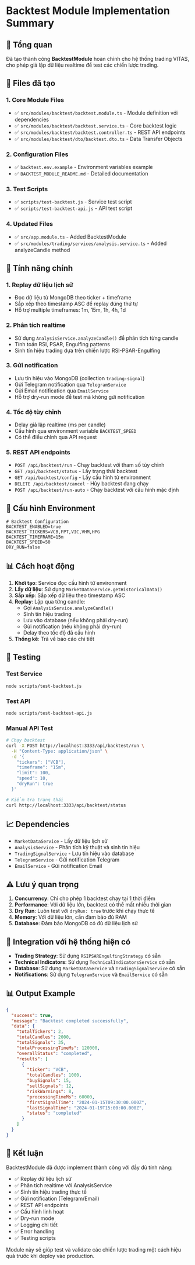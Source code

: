 # Backtest Module Implementation Summary

## 🎯 Tổng quan

Đã tạo thành công **BacktestModule** hoàn chỉnh cho hệ thống trading VITAS, cho phép giả lập dữ liệu realtime để test các chiến lược trading.

## 📁 Files đã tạo

### 1. Core Module Files
- ✅ `src/modules/backtest/backtest.module.ts` - Module definition với dependencies
- ✅ `src/modules/backtest/backtest.service.ts` - Core backtest logic
- ✅ `src/modules/backtest/backtest.controller.ts` - REST API endpoints
- ✅ `src/modules/backtest/dto/backtest.dto.ts` - Data Transfer Objects

### 2. Configuration Files
- ✅ `backtest.env.example` - Environment variables example
- ✅ `BACKTEST_MODULE_README.md` - Detailed documentation

### 3. Test Scripts
- ✅ `scripts/test-backtest.js` - Service test script
- ✅ `scripts/test-backtest-api.js` - API test script

### 4. Updated Files
- ✅ `src/app.module.ts` - Added BacktestModule
- ✅ `src/modules/trading/services/analysis.service.ts` - Added analyzeCandle method

## 🚀 Tính năng chính

### 1. **Replay dữ liệu lịch sử**
- Đọc dữ liệu từ MongoDB theo ticker + timeframe
- Sắp xếp theo timestamp ASC để replay đúng thứ tự
- Hỗ trợ multiple timeframes: 1m, 15m, 1h, 4h, 1d

### 2. **Phân tích realtime**
- Sử dụng `AnalysisService.analyzeCandle()` để phân tích từng candle
- Tính toán RSI, PSAR, Engulfing patterns
- Sinh tín hiệu trading dựa trên chiến lược RSI-PSAR-Engulfing

### 3. **Gửi notification**
- Lưu tín hiệu vào MongoDB (collection `trading-signal`)
- Gửi Telegram notification qua `TelegramService`
- Gửi Email notification qua `EmailService`
- Hỗ trợ dry-run mode để test mà không gửi notification

### 4. **Tốc độ tùy chỉnh**
- Delay giả lập realtime (ms per candle)
- Cấu hình qua environment variable `BACKTEST_SPEED`
- Có thể điều chỉnh qua API request

### 5. **REST API endpoints**
- `POST /api/backtest/run` - Chạy backtest với tham số tùy chỉnh
- `GET /api/backtest/status` - Lấy trạng thái backtest
- `GET /api/backtest/config` - Lấy cấu hình từ environment
- `DELETE /api/backtest/cancel` - Hủy backtest đang chạy
- `POST /api/backtest/run-auto` - Chạy backtest với cấu hình mặc định

## 🔧 Cấu hình Environment

```env
# Backtest Configuration
BACKTEST_ENABLED=true
BACKTEST_TICKERS=VCB,FPT,VIC,VHM,HPG
BACKTEST_TIMEFRAME=15m
BACKTEST_SPEED=50
DRY_RUN=false
```

## 📊 Cách hoạt động

1. **Khởi tạo**: Service đọc cấu hình từ environment
2. **Lấy dữ liệu**: Sử dụng `MarketDataService.getHistoricalData()`
3. **Sắp xếp**: Sắp xếp dữ liệu theo timestamp ASC
4. **Replay**: Lặp qua từng candle:
   - Gọi `AnalysisService.analyzeCandle()`
   - Sinh tín hiệu trading
   - Lưu vào database (nếu không phải dry-run)
   - Gửi notification (nếu không phải dry-run)
   - Delay theo tốc độ đã cấu hình
5. **Thống kê**: Trả về báo cáo chi tiết

## 🧪 Testing

### Test Service
```bash
node scripts/test-backtest.js
```

### Test API
```bash
node scripts/test-backtest-api.js
```

### Manual API Test
```bash
# Chạy backtest
curl -X POST http://localhost:3333/api/backtest/run \
  -H "Content-Type: application/json" \
  -d '{
    "tickers": ["VCB"],
    "timeframe": "15m",
    "limit": 100,
    "speed": 10,
    "dryRun": true
  }'

# Kiểm tra trạng thái
curl http://localhost:3333/api/backtest/status
```

## 📈 Dependencies

- `MarketDataService` - Lấy dữ liệu lịch sử
- `AnalysisService` - Phân tích kỹ thuật và sinh tín hiệu
- `TradingSignalService` - Lưu tín hiệu vào database
- `TelegramService` - Gửi notification Telegram
- `EmailService` - Gửi notification Email

## ⚠️ Lưu ý quan trọng

1. **Concurrency**: Chỉ cho phép 1 backtest chạy tại 1 thời điểm
2. **Performance**: Với dữ liệu lớn, backtest có thể mất nhiều thời gian
3. **Dry Run**: Luôn test với `dryRun: true` trước khi chạy thực tế
4. **Memory**: Với dữ liệu lớn, cần đảm bảo đủ RAM
5. **Database**: Đảm bảo MongoDB có đủ dữ liệu lịch sử

## 🔄 Integration với hệ thống hiện có

- **Trading Strategy**: Sử dụng `RSIPSAREngulfingStrategy` có sẵn
- **Technical Indicators**: Sử dụng `TechnicalIndicatorsService` có sẵn
- **Database**: Sử dụng `MarketDataService` và `TradingSignalService` có sẵn
- **Notifications**: Sử dụng `TelegramService` và `EmailService` có sẵn

## 📊 Output Example

```json
{
  "success": true,
  "message": "Backtest completed successfully",
  "data": {
    "totalTickers": 2,
    "totalCandles": 2000,
    "totalSignals": 35,
    "totalProcessingTimeMs": 120000,
    "overallStatus": "completed",
    "results": [
      {
        "ticker": "VCB",
        "totalCandles": 1000,
        "buySignals": 15,
        "sellSignals": 12,
        "riskWarnings": 8,
        "processingTimeMs": 60000,
        "firstSignalTime": "2024-01-15T09:30:00.000Z",
        "lastSignalTime": "2024-01-19T15:00:00.000Z",
        "status": "completed"
      }
    ]
  }
}
```

## 🎉 Kết luận

BacktestModule đã được implement thành công với đầy đủ tính năng:
- ✅ Replay dữ liệu lịch sử
- ✅ Phân tích realtime với AnalysisService
- ✅ Sinh tín hiệu trading thực tế
- ✅ Gửi notification (Telegram/Email)
- ✅ REST API endpoints
- ✅ Cấu hình linh hoạt
- ✅ Dry-run mode
- ✅ Logging chi tiết
- ✅ Error handling
- ✅ Testing scripts

Module này sẽ giúp test và validate các chiến lược trading một cách hiệu quả trước khi deploy vào production.
